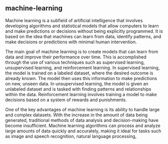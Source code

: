 ## machine-learning
Machine learning is a subfield of artificial intelligence that involves developing algorithms and statistical models that allow computers to learn and make predictions or decisions without being explicitly programmed. It is based on the idea that machines can learn from data, identify patterns, and make decisions or predictions with minimal human intervention.

The main goal of machine learning is to create models that can learn from data and improve their performance over time. This is accomplished through the use of various techniques such as supervised learning, unsupervised learning, and reinforcement learning. In supervised learning, the model is trained on a labeled dataset, where the desired outcome is already known. The model then uses this information to make predictions on new, unseen data. In unsupervised learning, the model is given an unlabeled dataset and is tasked with finding patterns and relationships within the data. Reinforcement learning involves training a model to make decisions based on a system of rewards and punishments.

One of the key advantages of machine learning is its ability to handle large and complex datasets. With the increase in the amount of data being generated, traditional methods of data analysis and decision-making have become insufficient. Machine learning algorithms can process and analyze large amounts of data quickly and accurately, making it ideal for tasks such as image and speech recognition, natural language processing,


